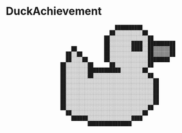 # DuckAchievement

                                                                             
                                                                                        
                                                                                        
                                            ██████████                                  
                                          ██░░░░░░░░░░██                                
                                        ██░░░░░░░░░░░░░░██                              
                                        ██░░░░░░░░████░░██████████                      
                            ██          ██░░░░░░░░████░░██▒▒▒▒▒▒██                      
                          ██░░██        ██░░░░░░░░░░░░░░██▒▒▒▒▒▒██                      
                          ██░░░░██      ██░░░░░░░░░░░░░░████████                        
                        ██░░░░░░░░██      ██░░░░░░░░░░░░██                              
                        ██░░░░░░░░████████████░░░░░░░░██                                
                        ██░░░░░░░░██░░░░░░░░░░░░░░░░░░░░██                              
                        ██░░░░░░░░░░░░░░░░░░░░░░░░░░░░░░░░██                            
                        ██░░░░░░░░░░░░░░░░░░░░░░░░░░░░░░░░██                            
                        ██░░░░░░░░░░░░░░░░░░░░░░░░░░░░░░░░██                            
                        ██░░░░░░░░░░░░░░░░░░░░░░░░░░░░░░░░██                            
                        ██░░░░░░░░░░░░░░░░░░░░░░░░░░░░░░░░██                            
                        ██░░░░░░░░░░░░░░░░░░░░░░░░░░░░░░██                              
                          ██░░░░░░░░░░░░░░░░░░░░░░░░░░██                                
                            ██████░░░░░░░░░░░░░░░░████                                  
                                  ████████████████                       
